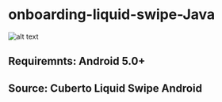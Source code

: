 # onboarding-liquid-swipe-Java
![alt text](http://relwendez.site/images/user-profile-bg.jpg)

## Requiremnts: Android 5.0+
## Source: Cuberto Liquid Swipe Android
